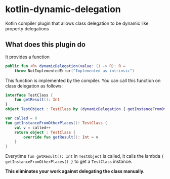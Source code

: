# kotlin-dynamic-delegation

Kotlin compiler plugin that allows class delegation to be dynamic like property delegations

## What does this plugin do

It provides a function

```kotlin
public fun <R> dynamicDelegation(value: () -> R): R =
    throw NotImplementedError("Implemented as intrinsic")
```

This function is implemented by the compiler. You can call this function on class delegation as follows:

```kotlin
interface TestClass {
    fun getResult(): Int
}
object TestObject : TestClass by (dynamicDelegation { getInstanceFromOtherPlaces() })

var called = 0
fun getInstanceFromOtherPlaces(): TestClass {
    val v = called++
    return object : TestClass {
        override fun getResult(): Int = v
    }
}
```

Everytime `fun getResult(): Int` in `TestObject` is called, it calls the lambda `{ getInstanceFromOtherPlaces() }` to
get a `TestClass` instance.

**This eliminates your work against delegating the class manually.** 